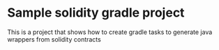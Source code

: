 # Sample solidity gradle project

This is a project that shows how to create gradle tasks to generate java wrappers from solidity contracts
